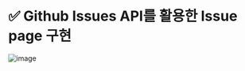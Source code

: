 # ✅ Github Issues API를 활용한 Issue page 구현


![image](https://github.com/bananashow/pokemon/assets/85798544/e74aa59c-8ad5-4519-83f8-9378c272cd9f)
